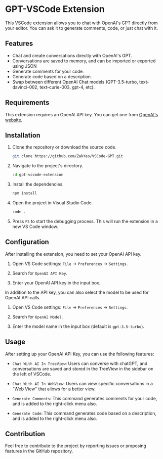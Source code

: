 # GPT-VSCode Extension

This VSCode extension allows you to chat with OpenAI's GPT directly from your editor. You can ask it to generate comments, code, or just chat with it.

## Features

- Chat and create conversations directly with OpenAI's GPT.
- Conversations are saved to memory, and can be imported or exported using JSON
- Generate comments for your code.
- Generate code based on a description.
- Swap between different OpenAI Chat models (GPT-3.5-turbo, text-davinci-002, text-curie-003, gpt-4, etc).

## Requirements

This extension requires an OpenAI API key. You can get one from [OpenAI's website](https://openai.com/).

## Installation

1. Clone the repository or download the source code.

   ```bash
   git clone https://github.com/ZakYeo/VSCode-GPT.git
   ```

2. Navigate to the project's directory.

   ```bash
   cd gpt-vscode-extension
   ```

3. Install the dependencies.

   ```bash
   npm install
   ```

4. Open the project in Visual Studio Code.

   ```bash
   code .
   ```

5. Press `F5` to start the debugging process. This will run the extension in a new VS Code window.

## Configuration

After installing the extension, you need to set your OpenAI API key.

1. Open VS Code settings: `File` -> `Preferences` -> `Settings`.

2. Search for `OpenAI API Key`.

3. Enter your OpenAI API key in the input box.

In addition to the API key, you can also select the model to be used for OpenAI API calls.

1. Open VS Code settings: `File` -> `Preferences` -> `Settings`.

2. Search for `OpenAI Model`.

3. Enter the model name in the input box (default is `gpt-3.5-turbo`).

## Usage

After setting up your OpenAI API Key, you can use the following features:

- `Chat With AI In TreeView`: Users can converse with chatGPT, and conversations are saved and stored in the TreeView in the sidebar on the left of VSCode.

- `Chat With AI In WebView`: Users can view specific conversations in a "Web View" that allows for a better view.

- `Generate Comments`: This command generates comments for your code, and is added to the right-click menu also.

- `Generate Code`: This command generates code based on a description, and is added to the right-click menu also.


## Contribution

Feel free to contribute to the project by reporting issues or proposing features in the GitHub repository.
